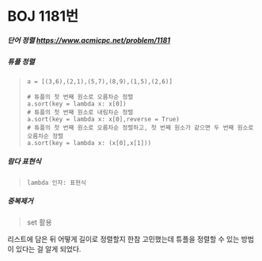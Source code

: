 # BOJ 1181번

#####  단어 정렬 https://www.acmicpc.net/problem/1181 



##### 튜플 정렬

>```
>a = [(3,6),(2,1),(5,7),(8,9),(1,5),(2,6)]
>
># 튜플의 첫 번째 원소로 오름차순 정렬
>a.sort(key = lambda x: x[0])
># 튜플의 첫 번째 원소로 내림차순 정렬
>a.sort(key = lambda x: x[0],reverse = True)
># 튜플의 첫 번째 원소로 오름차순 정렬하고, 첫 번째 원소가 같으면 두 번째 원소로 오름차순 정렬 
>a.sort(key = lambda x: (x[0],x[1]))
>```



##### 람다 표현식

>```lambda 인자: 표현식```



##### 중복제거

> set 활용



리스트에 담은 뒤 어떻게 길이로 정렬할지 한참 고민했는데 튜플을 정렬할 수 있는 방법이 있다는 걸 알게 되었다. 